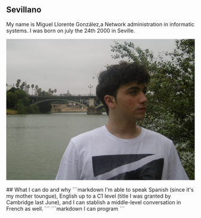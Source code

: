 ## Sevillano
My name is Miguel Llorente González,a Network administration in informatic systems. I was born on july the 24th 2000 in Seville.
 <p><img src="P1000518.JPG"/></p>
## What I can do and why
```markdown
I'm able to speak Spanish (since it's my mother toungue), English up to a C1 level (title I was granted by Cambridge last June),
and I can stablish a middle-level conversation in French as well.
```
```markdown
I can program
```
